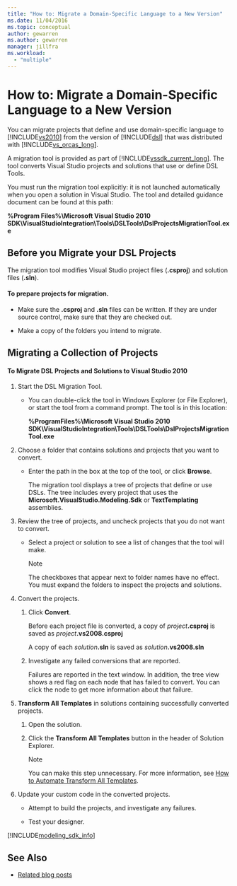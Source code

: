 ```yaml
---
title: "How to: Migrate a Domain-Specific Language to a New Version"
ms.date: 11/04/2016
ms.topic: conceptual
author: gewarren
ms.author: gewarren
manager: jillfra
ms.workload:
  - "multiple"
---
```

# How to: Migrate a Domain-Specific Language to a New Version
You can migrate projects that define and use domain-specific language to [!INCLUDE[vs2010](../misc/includes/vs2010_md.md)] from the version of [!INCLUDE[dsl](../modeling/includes/dsl_md.md)] that was distributed with [!INCLUDE[vs_orcas_long](../debugger/includes/vs_orcas_long_md.md)].

 A migration tool is provided as part of [!INCLUDE[vssdk_current_long](../misc/includes/vssdk_current_long_md.md)]. The tool converts Visual Studio projects and solutions that use or define DSL Tools.

 You must run the migration tool explicitly: it is not launched automatically when you open a solution in Visual Studio. The tool and detailed guidance document can be found at this path:

 **%Program Files%\Microsoft Visual Studio 2010 SDK\VisualStudioIntegration\Tools\DSLTools\DslProjectsMigrationTool.exe**

## Before you Migrate your DSL Projects
 The migration tool modifies Visual Studio project files (**.csproj**) and solution files (**.sln**).

#### To prepare projects for migration.

- Make sure the **.csproj** and **.sln** files can be written. If they are under source control, make sure that they are checked out.

- Make a copy of the folders you intend to migrate.

## Migrating a Collection of Projects

#### To Migrate DSL Projects and Solutions to Visual Studio 2010

1. Start the DSL Migration Tool.

   - You can double-click the tool in Windows Explorer (or File Explorer), or start the tool from a command prompt. The tool is in this location:

        **%ProgramFiles%\Microsoft Visual Studio 2010 SDK\VisualStudioIntegration\Tools\DSLTools\DslProjectsMigrationTool.exe**

2. Choose a folder that contains solutions and projects that you want to convert.

   - Enter the path in the box at the top of the tool, or click **Browse**.

     The migration tool displays a tree of projects that define or use DSLs. The tree includes every project that uses the **Microsoft.VisualStudio.Modeling.Sdk** or **TextTemplating** assemblies.

3. Review the tree of projects, and uncheck projects that you do not want to convert.

   - Select a project or solution to see a list of changes that the tool will make.

       > [!NOTE]
       >  The checkboxes that appear next to folder names have no effect. You must expand the folders to inspect the projects and solutions.

4. Convert the projects.

   1. Click **Convert**.

        Before each project file is converted, a copy of _project_**.csproj** is saved as _project_**.vs2008.csproj**

        A copy of each _solution_**.sln** is saved as _solution_**.vs2008.sln**

   2. Investigate any failed conversions that are reported.

        Failures are reported in the text window. In addition, the tree view shows a red flag on each node that has failed to convert. You can click the node to get more information about that failure.

5. **Transform All Templates** in solutions containing successfully converted projects.

   1. Open the solution.

   2. Click the **Transform All Templates** button in the header of Solution Explorer.

       > [!NOTE]
       >  You can make this step unnecessary. For more information, see [How to Automate Transform All Templates](/previous-versions/visualstudio/visual-studio-2012/ff521399\(v\=vs.110\)).

6. Update your custom code in the converted projects.

   - Attempt to build the projects, and investigate any failures.

   - Test your designer.

[!INCLUDE[modeling_sdk_info](includes/modeling_sdk_info.md)]

## See Also

- [Related blog posts](https://devblogs.microsoft.com/devops/the-visual-studio-modeling-sdk-is-now-available-with-visual-studio-2017/)